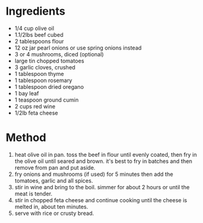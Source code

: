 # Ingredients

-   1/4 cup olive oil
-   1.1/2lbs beef cubed
-   2 tablespoons flour
-   12 oz jar pearl onions or use spring onions instead
-   3 or 4 mushrooms, diced (optional)
-   large tin chopped tomatoes
-   3 garlic cloves, crushed
-   1 tablespoon thyme
-   1 tablespoon rosemary
-   1 tablespoon dried oregano
-   1 bay leaf
-   1 teaspoon ground cumin
-   2 cups red wine
-   1/2lb feta cheese

# Method

1.  heat olive oil in pan. toss the beef in flour until evenly coated, then fry in the olive oil until seared and brown. it's best to fry in batches and then remove from pan and put aside.
2.  fry onions and mushrooms (if used) for 5 minutes then add the tomatoes, garlic and all spices.
3.  stir in wine and bring to the boil. simmer for about 2 hours or until the meat is tender.
4.  stir in chopped feta cheese and continue cooking until the cheese is melted in, about ten minutes.
5.  serve with rice or crusty bread.

